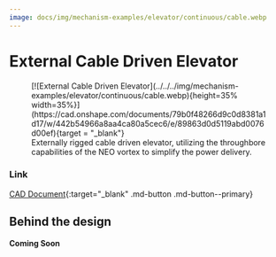 ```yaml
---
image: docs/img/mechanism-examples/elevator/continuous/cable.webp
---
```


# External Cable Driven Elevator

<figure markdown="span">
[![External Cable Driven Elevator](../../../img/mechanism-examples/elevator/continuous/cable.webp){height=35% width=35%}](https://cad.onshape.com/documents/79b0f48266d9c0d8381a1d17/w/442b54966a8aa4ca80a5cec6/e/89863d0d5119abd0076d00ef){target = "_blank"}
<figcaption>Externally rigged cable driven elevator, utilizing the throughbore capabilities of the NEO vortex to simplify the power delivery.</figcaption>
</figure>

### Link

[CAD Document](https://cad.onshape.com/documents/79b0f48266d9c0d8381a1d17/w/442b54966a8aa4ca80a5cec6/e/89863d0d5119abd0076d00ef "CAD Document Link"){:target="_blank" .md-button .md-button--primary}

## Behind the design
**Coming Soon**

<br>